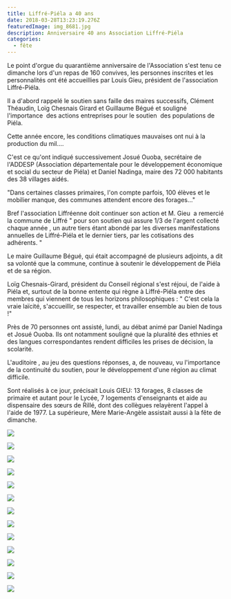 ```yaml
---
title: Liffré-Piéla a 40 ans
date: 2018-03-28T13:23:19.276Z
featuredImage: img_8681.jpg
description: Anniversaire 40 ans Association Liffré-Piéla
categories:
  - fête
---
```

Le point d'orgue du quarantième anniversaire de l'Association s'est tenu ce dimanche lors d'un repas de 160 convives, les personnes inscrites et les personnalités ont été accueillies par Louis Gieu, président de l'association Liffré-Piéla.

Il a d'abord rappelé le soutien sans faille des maires successifs, Clément Théaudin, Loïg Chesnais Girard et Guillaume Bégué et souligné l'importance  des actions entreprises pour le soutien  des populations de Piéla. 

Cette année encore, les conditions climatiques mauvaises ont nui à la production du mil....

C'est ce qu'ont indiqué successivement Josué Ouoba, secrétaire de l'ADDESP (Association départementale pour le développement économique et social du secteur de Piéla) et Daniel Nadinga, maire des 72 000 habitants des 38 villages aidés. 

"Dans certaines classes primaires, l'on compte parfois, 100 élèves et le mobilier manque, des communes attendent encore des forages..." 

Bref l'association Liffréenne doit continuer son action et M. Gieu  a remercié la commune de Liffré " pour son soutien qui assure 1/3 de l'argent collecté chaque année , un autre tiers étant abondé par les diverses manifestations annuelles de Liffré-Piéla et le dernier tiers, par les cotisations des adhérents. "

Le maire Guillaume Bégué, qui était accompagné de plusieurs adjoints, a dit sa volonté que la commune, continue à soutenir le développement de Piéla et de sa région. 

Loïg Chesnais-Girard, président du Conseil régional s'est réjoui, de l'aide à Piéla et, surtout de la bonne entente qui règne à Liffré-Piéla entre des membres qui viennent de tous les horizons philosophiques : " C'est cela la vraie laïcité, s'accueillir, se respecter, et travailler ensemble au bien de tous !"

Près de 70 personnes ont assisté, lundi, au débat animé par Daniel Nadinga et Josué Ouoba. Ils ont notamment souligné que la pluralité des ethnies et des langues correspondantes rendent difficiles les prises de décision, la scolarité.

L'auditoire , au jeu des questions réponses, a, de nouveau, vu l'importance de la continuité du soutien, pour le développement d'une région au climat difficile. 

Sont réalisés à ce jour, précisait Louis GIEU: 13 forages, 8 classes de primaire et autant pour le Lycée, 7 logements d'enseignants et aide au dispensaire des sœurs de Rillé, dont des collègues relayèrent l'appel à l'aide de 1977. La supérieure, Mère Marie-Angèle assistait aussi à la fête de dimanche.

![](img_4145.jpg)

![](img_4148.jpg)

![](img_4152.jpg)

![](img_4154.jpg)

![](img_4170.jpg)

![](img_4181.jpg)

![](img_4185.jpg)

![](img_8680.jpg)

![](img_4200.jpg)

![](img_4206.jpg)

![](img_4215.jpg)

![](img_4219.jpg)

![](img_8684.jpg)